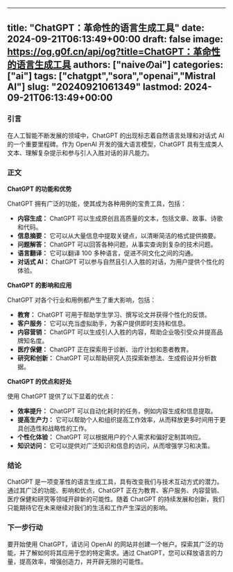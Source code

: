 
---
title: "ChatGPT：革命性的语言生成工具"
date: 2024-09-21T06:13:49+00:00
draft: false
image: https://og.g0f.cn/api/og?title=ChatGPT：革命性的语言生成工具
authors: ["naiveのai"]
categories: ["ai"]
tags: ["chatgpt","sora","openai","Mistral AI"]
slug: "20240921061349"
lastmod: 2024-09-21T06:13:49+00:00
---
### 引言

在人工智能不断发展的领域中，ChatGPT 的出现标志着自然语言处理和对话式 AI 的一个重要里程碑。作为 OpenAI 开发的强大语言模型，ChatGPT 具有生成类人文本、理解复杂提示和参与引人入胜对话的非凡能力。

### 正文

**ChatGPT 的功能和优势**

ChatGPT 拥有广泛的功能，使其成为各种用例的宝贵工具，包括：

- **内容生成：** ChatGPT 可以生成原创且高质量的文本，包括文章、故事、诗歌和代码。
- **信息摘要：** 它可以从大量信息中提取关键点，以清晰简洁的格式提供摘要。
- **问题解答：** ChatGPT 可以回答各种问题，从事实查询到复杂的技术问题。
- **语言翻译：** 它可以翻译 100 多种语言，促进不同文化之间的沟通。
- **对话式 AI：** ChatGPT 可以参与自然且引人入胜的对话，为用户提供个性化的体验。

**ChatGPT 的影响和应用**

ChatGPT 对各个行业和用例都产生了重大影响，包括：

- **教育：** ChatGPT 可用于帮助学生学习、撰写论文并获得个性化的反馈。
- **客户服务：** 它可以充当虚拟助手，为客户提供即时支持和信息。
- **内容营销：** ChatGPT 可以生成引人入胜的内容，帮助企业吸引受众并提高品牌知名度。
- **医疗保健：** ChatGPT 正在探索用于诊断、治疗计划和患者教育。
- **研究和创新：** ChatGPT 可以帮助研究人员探索新想法、生成假设并分析数据。

**ChatGPT 的优点和好处**

使用 ChatGPT 提供了以下显着的优点：

- **效率提升：** ChatGPT 可以自动化耗时的任务，例如内容生成和信息提取。
- **提高生产力：** 它可以帮助个人和组织提高工作效率，从而释放更多时间用于更具创造性和战略性的工作。
- **个性化体验：** ChatGPT 可以根据用户的个人需求和偏好定制其响应。
- **知识访问：** 它可以提供对广泛知识和信息的访问，从而增强学习和决策。

### 结论

ChatGPT 是一项变革性的语言生成工具，具有改变我们与技术互动方式的潜力。通过其广泛的功能、影响和优点，ChatGPT 正在为教育、客户服务、内容营销、医疗保健和研究等领域开辟新的可能性。随着 ChatGPT 的持续发展和创新，我们只能期待它在未来继续对我们的生活和工作产生深远的影响。

### 下一步行动

要开始使用 ChatGPT，请访问 OpenAI 的网站并创建一个帐户。探索其广泛的功能，并了解如何将其应用于您的特定需求。通过 ChatGPT，您可以释放语言的力量，提高效率，增强创造力，并开辟无限的可能性。